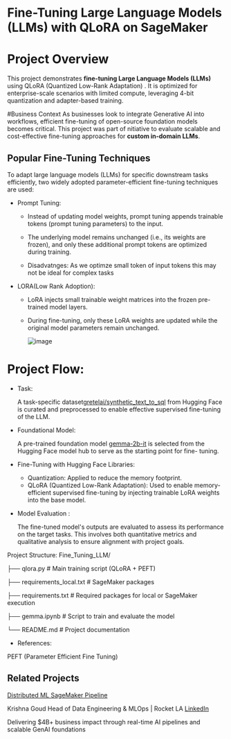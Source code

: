 
  # Fine-Tuning Large Language Models (LLMs) with QLoRA on SageMaker

# Project Overview
This project demonstrates **fine-tuning Large Language Models (LLMs)** using QLoRA (Quantized Low-Rank Adaptation) . It is optimized for enterprise-scale scenarios with limited compute, leveraging 4-bit quantization and adapter-based training.

#Business Context
As businesses look to integrate Generative AI into workflows, efficient fine-tuning of open-source foundation models becomes critical. This project was part of nitiative to evaluate scalable and cost-effective fine-tuning approaches for **custom in-domain LLMs**.

## Popular Fine-Tuning Techniques
To adapt large language models (LLMs) for specific downstream tasks efficiently, two widely adopted parameter-efficient fine-tuning techniques are used:
  * Prompt Tuning:

     * Instead of updating model weights, prompt tuning appends trainable tokens (prompt tuning parameters) to the input.

     * The underlying model remains unchanged (i.e., its weights are frozen), and only these additional prompt tokens are optimized during training.
     * Disadvatnges: As we optimze small token of input tokens this may not be ideal for complex tasks

* LORA(Low Rank Adoption):

  * LoRA injects small trainable weight matrices into the frozen pre-trained model layers.
  * During fine-tuning, only these LoRA weights are updated while the original model parameters remain unchanged.
 
    ![image](https://github.com/user-attachments/assets/e54c6c49-dd09-423d-a02e-3b9d0fd02f22)
    
# Project Flow:

* Task:

  A task-specific dataset[gretelai/synthetic_text_to_sql](https://huggingface.co/datasets/gretelai/synthetic_text_to_sql) from Hugging Face is curated and preprocessed to 
  enable effective supervised fine-tuning of the LLM.

* Foundational Model:

   A pre-trained foundation model [gemma-2b-it](https://huggingface.co/google/gemma-2b-it) is selected from the Hugging Face model hub to serve as the starting point for 
 fine- tuning.

* Fine-Tuning with Hugging Face Libraries:
   * Quantization: Applied to reduce the memory footprint.
   * QLoRA (Quantized Low-Rank Adaptation): Used to enable memory-efficient supervised fine-tuning by injecting trainable LoRA weights into the base model.
* Model Evaluation :

   The fine-tuned model's outputs are evaluated to assess its performance on the target tasks. This involves both quantitative metrics and qualitative analysis to ensure 
   alignment with project goals.

Project Structure:
Fine_Tuning_LLM/


├── qlora.py                 # Main training script (QLoRA + PEFT)

├── requirements_local.txt   # SageMaker packages

├── requirements.txt         # Required packages for local or SageMaker execution

├── gemma.ipynb              # Script to train and evaluate the model


└── README.md                # Project documentation

* References:

PEFT (Parameter Efficient Fine Tuning)

## Related Projects

[Distributed ML SageMaker Pipeline](https://github.com/krishnamami/Distributed_ML_Sagemaker_Pipelines)

Krishna Goud
Head of Data Engineering & MLOps | Rocket LA [LinkedIn](https://www.linkedin.com/in/krishnagoud)

Delivering $4B+ business impact through real-time AI pipelines and scalable GenAI foundations



